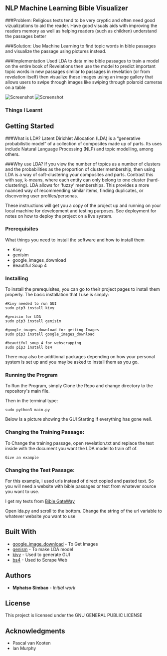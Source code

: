 ## NLP Machine Learning Bible Visualizer

###Problem:
Religious texts tend to be very cryptic and often need good vizualizations to aid the reader. Have good visuals aids with improving the readers memory as well as helping readers (such as children) understand the passages better

###Solution:
Use Machine Learning to find topic words in bible passages and visualize the passage using pictures instead.

###Implementation
Used LDA to data mine bible passages to train a model on the entire book of Revelations then use the model to predict important topic words in new
passages similar to passages in revelation (or from revelation itself) then visualize these images using an image gallery that allows users
to swipe through images like swiping through polaroid cameras on a table

![Screenshot](https://github.com/msimbao/soundscapes/blob/master/screen1.png)
![Screenshot](https://github.com/msimbao/soundscapes/blob/master/screen5.png)

### Things I Learnt



## Getting Started

###What is LDA?
Latent Dirichlet Allocation (LDA) is a “generative probabilistic model” of a collection of composites made up of parts. Its uses include Natural Language Processing (NLP) and topic modelling, among others.

###Why use LDA?
If you view the number of topics as a number of clusters and the probabilities as the proportion of cluster membership, then using LDA is a way of soft-clustering your composites and parts.
Contrast this with say, k-means, where each entity can only belong to one cluster (hard-clustering). LDA allows for ‘fuzzy’ memberships. This provides a more nuanced way of recommending similar items, finding duplicates, or discovering user profiles/personas.

These instructions will get you a copy of the project up and running on your local machine for development and testing purposes. See deployment for notes on how to deploy the project on a live system.

### Prerequisites

What things you need to install the software and how to install them

* Kivy
* genisim
* google_images_download
* Beautiful Soup 4

### Installing

To install the prerequisites, you can go to their project pages to install them properly. The basic installation that I use is simply:

```
#Kivy needed to run GUI
sudo pip3 install kivy

#genisim for LDA
sudo pip3 install genisim

#google_images_download for getting Images
sudo pip3 install google_images_download

#beautiful soup 4 for webscrapping
sudo pip3 install bs4
```

There may also be additional packages depending on how your personal system is set up and you may be asked to install them as you go.

### Running the Program

To Run the Program, simply Clone the Repo and change directory to the repository's main file.

Then in the terminal type:

```
sudo python3 main.py
```

Below Is a picture showing the GUI Starting if everything has gone well.


### Changing the Training Passage:

To Change the training passage, open revelation.txt and replace the text inside with the document you want the LDA model to train off of.

```
Give an example
```
### Changing the Test Passage:

For this example, i used urls instead of direct copied and pasted text. So you will need a website with bible passages or 
text from whatever source you want to use.

I get my texts from [Bible GateWay](https://www.biblegateway.com/passage/?search=Revelation+11&version=NIV)

Open lda.py and scroll to the bottom. Change the string of the url variable to whatever website you want to use

## Built With

* [google_image_download](https://github.com/kootenpv/whereami) - To Get Images
* [genism](https://pypi.org/project/soundcloud-lib/) - To make LDA model
* [kivy](https://kivy.org/) - Used to generate GUI 
* [bs4](https://www.crummy.com/software/BeautifulSoup/bs4/doc/) - Used to Scrape Web


## Authors

* **Mphatso Simbao** - *Initial work* 

## License

This project is licensed under the GNU GENERAL PUBLIC LICENSE

## Acknowledgments

* Pascal van Kooten
* Ian Murphy

